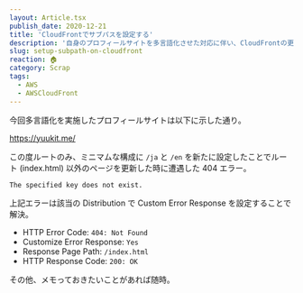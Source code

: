 ```yaml
---
layout: Article.tsx
publish_date: 2020-12-21
title: 'CloudFrontでサブパスを設定する'
description: '自身のプロフィールサイトを多言語化させた対応に伴い、CloudFrontの更新作業が入ったので簡単に。'
slug: setup-subpath-on-cloudfront
reaction: 🏠
category: Scrap
tags:
  - AWS
  - AWSCloudFront
---
```


今回多言語化を実施したプロフィールサイトは以下に示した通り。

https://yuukit.me/

この度ルートのみ、ミニマムな構成に `/ja` と `/en` を新たに設定したことでルート (index.html) 以外のページを更新した時に遭遇した 404 エラー。

```bash
The specified key does not exist.
```

上記エラーは該当の Distribution で Custom Error Response を設定することで解決。

- HTTP Error Code: `404: Not Found`
- Customize Error Response: `Yes`
- Response Page Path: `/index.html`
- HTTP Response Code: `200: OK`

その他、メモっておきたいことがあれば随時。

